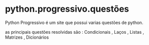 # python.progressivo.questões
Python Progressivo é um site que possui varias questões de python.

as principais questões resolvidas são : Condicionais , Laços , Listas , Matrizes , Dicionários

